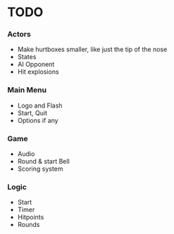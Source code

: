 # TODO

### Actors
- Make hurtboxes smaller, like just the tip of the nose
- States
- AI Opponent
- Hit explosions

### Main Menu 
- Logo and Flash
- Start, Quit
- Options if any

### Game
- Audio
- Round & start Bell
- Scoring system

### Logic 
- Start
- Timer
- Hitpoints
- Rounds

